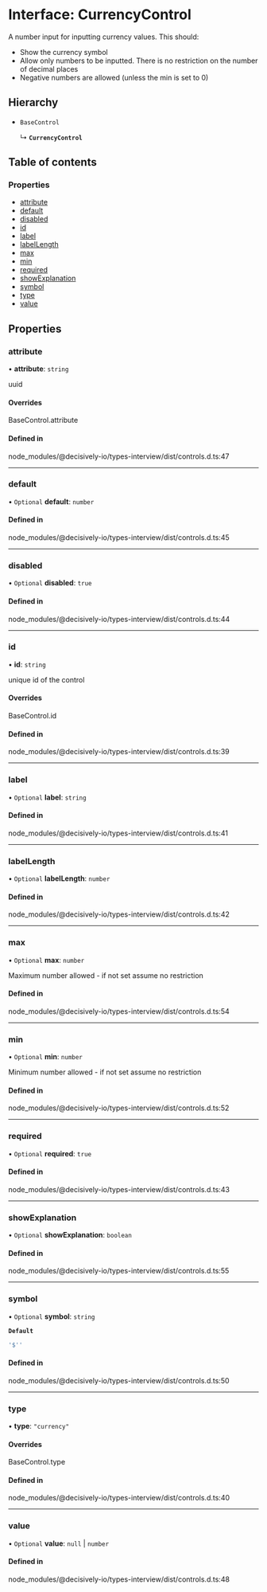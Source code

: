 # Interface: CurrencyControl

A number input for inputting currency values. This should:
- Show the currency symbol
- Allow only numbers to be inputted. There is no restriction on the number of decimal places
- Negative numbers are allowed (unless the min is set to 0)

## Hierarchy

- `BaseControl`

  ↳ **`CurrencyControl`**

## Table of contents

### Properties

- [attribute](../wiki/CurrencyControl#attribute)
- [default](../wiki/CurrencyControl#default)
- [disabled](../wiki/CurrencyControl#disabled)
- [id](../wiki/CurrencyControl#id)
- [label](../wiki/CurrencyControl#label)
- [labelLength](../wiki/CurrencyControl#labellength)
- [max](../wiki/CurrencyControl#max)
- [min](../wiki/CurrencyControl#min)
- [required](../wiki/CurrencyControl#required)
- [showExplanation](../wiki/CurrencyControl#showexplanation)
- [symbol](../wiki/CurrencyControl#symbol)
- [type](../wiki/CurrencyControl#type)
- [value](../wiki/CurrencyControl#value)

## Properties

### attribute

• **attribute**: `string`

uuid

#### Overrides

BaseControl.attribute

#### Defined in

node_modules/@decisively-io/types-interview/dist/controls.d.ts:47

___

### default

• `Optional` **default**: `number`

#### Defined in

node_modules/@decisively-io/types-interview/dist/controls.d.ts:45

___

### disabled

• `Optional` **disabled**: ``true``

#### Defined in

node_modules/@decisively-io/types-interview/dist/controls.d.ts:44

___

### id

• **id**: `string`

unique id of the control

#### Overrides

BaseControl.id

#### Defined in

node_modules/@decisively-io/types-interview/dist/controls.d.ts:39

___

### label

• `Optional` **label**: `string`

#### Defined in

node_modules/@decisively-io/types-interview/dist/controls.d.ts:41

___

### labelLength

• `Optional` **labelLength**: `number`

#### Defined in

node_modules/@decisively-io/types-interview/dist/controls.d.ts:42

___

### max

• `Optional` **max**: `number`

Maximum number allowed - if not set assume no restriction

#### Defined in

node_modules/@decisively-io/types-interview/dist/controls.d.ts:54

___

### min

• `Optional` **min**: `number`

Minimum number allowed - if not set assume no restriction

#### Defined in

node_modules/@decisively-io/types-interview/dist/controls.d.ts:52

___

### required

• `Optional` **required**: ``true``

#### Defined in

node_modules/@decisively-io/types-interview/dist/controls.d.ts:43

___

### showExplanation

• `Optional` **showExplanation**: `boolean`

#### Defined in

node_modules/@decisively-io/types-interview/dist/controls.d.ts:55

___

### symbol

• `Optional` **symbol**: `string`

**`Default`**

```ts
'$''
```

#### Defined in

node_modules/@decisively-io/types-interview/dist/controls.d.ts:50

___

### type

• **type**: ``"currency"``

#### Overrides

BaseControl.type

#### Defined in

node_modules/@decisively-io/types-interview/dist/controls.d.ts:40

___

### value

• `Optional` **value**: ``null`` \| `number`

#### Defined in

node_modules/@decisively-io/types-interview/dist/controls.d.ts:48
